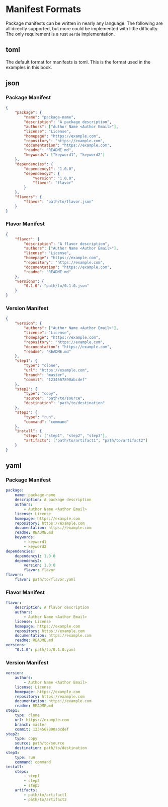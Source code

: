 # Manifest Formats

Package manifests can be written in nearly any language. The following are all directly supported, but more could be implemented with little difficulty. The only requirement is a rust `serde` implementation.

## toml

The default format for manifests is toml. This is the format used in the examples in this book.

## json
### Package Manifest
```json
{
    "package": {
        "name": "package-name",
        "description": "A package description",
        "authors": ["Author Name <Author Email>"],
        "license": "License",
        "homepage": "https://example.com",
        "repository": "https://example.com",
        "documentation": "https://example.com",
        "readme": "README.md",
        "keywords": ["keyword1", "keyword2"]
    },
    "dependencies": {
        "dependency1": "1.0.0",
        "dependency2": {
            "version": "1.0.0",
            "flavor": "flavor"
        }
    },
    "flavors": {
        "flavor": "path/to/flavor.json"
    }
}
```
### Flavor Manifest
```json
{
    "flavor": {
        "description": "A flavor description",
        "authors": ["Author Name <Author Email>"],
        "license": "License",
        "homepage": "https://example.com",
        "repository": "https://example.com",
        "documentation": "https://example.com",
        "readme": "README.md"
    },
    "versions": {
        "0.1.0": "path/to/0.1.0.json"
    }
}
```
### Version Manifest
```json
{
    "version": {
        "authors": ["Author Name <Author Email>"],
        "license": "License",
        "homepage": "https://example.com",
        "repository": "https://example.com",
        "documentation": "https://example.com",
        "readme": "README.md"
    },
    "step1": {
        "type": "clone",
        "url": "https://example.com",
        "branch": "master",
        "commit": "1234567890abcdef"
    },
    "step2": {
        "type": "copy",
        "source": "path/to/source",
        "destination": "path/to/destination"
    },
    "step3": {
        "type": "run",
        "command": "command"
    },
    "install": {
        "steps": ["step1", "step2", "step3"],
        "artifacts": ["path/to/artifact1", "path/to/artifact2"]
    }
}
```

## yaml
### Package Manifest
```yaml
package:
    name: package-name
    description: A package description
    authors:
        - Author Name <Author Email>
    license: License
    homepage: https://example.com
    repository: https://example.com
    documentation: https://example.com
    readme: README.md
    keywords:
        - keyword1
        - keyword2
dependencies:
    dependency1: 1.0.0
    dependency2:
        version: 1.0.0
        flavor: flavor
flavors:
    flavor: path/to/flavor.yaml
```
### Flavor Manifest
```yaml
flavor:
    description: A flavor description
    authors:
        - Author Name <Author Email>
    license: License
    homepage: https://example.com
    repository: https://example.com
    documentation: https://example.com
    readme: README.md
versions:
    "0.1.0": path/to/0.1.0.yaml
```
### Version Manifest
```yaml
version:
    authors:
        - Author Name <Author Email>
    license: License
    homepage: https://example.com
    repository: https://example.com
    documentation: https://example.com
    readme: README.md
step1:
    type: clone
    url: https://example.com
    branch: master
    commit: 1234567890abcdef
step2:
    type: copy
    source: path/to/source
    destination: path/to/destination
step3:
    type: run
    command: command
install:
    steps:
        - step1
        - step2
        - step3
    artifacts:
        - path/to/artifact1
        - path/to/artifact2
```

